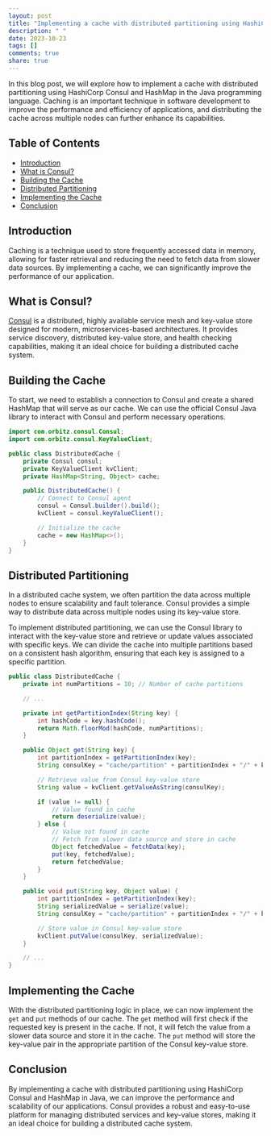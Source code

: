 ```yaml
---
layout: post
title: "Implementing a cache with distributed partitioning using HashiCorp Consul and HashMap in Java"
description: " "
date: 2023-10-23
tags: []
comments: true
share: true
---
```


In this blog post, we will explore how to implement a cache with distributed partitioning using HashiCorp Consul and HashMap in the Java programming language. Caching is an important technique in software development to improve the performance and efficiency of applications, and distributing the cache across multiple nodes can further enhance its capabilities.

## Table of Contents
- [Introduction](#introduction)
- [What is Consul?](#what-is-consul)
- [Building the Cache](#building-the-cache)
- [Distributed Partitioning](#distributed-partitioning)
- [Implementing the Cache](#implementing-the-cache)
- [Conclusion](#conclusion)

## Introduction

Caching is a technique used to store frequently accessed data in memory, allowing for faster retrieval and reducing the need to fetch data from slower data sources. By implementing a cache, we can significantly improve the performance of our application.

## What is Consul?

[Consul](https://www.consul.io/) is a distributed, highly available service mesh and key-value store designed for modern, microservices-based architectures. It provides service discovery, distributed key-value store, and health checking capabilities, making it an ideal choice for building a distributed cache system.

## Building the Cache

To start, we need to establish a connection to Consul and create a shared HashMap that will serve as our cache. We can use the official Consul Java library to interact with Consul and perform necessary operations.

```java
import com.orbitz.consul.Consul;
import com.orbitz.consul.KeyValueClient;

public class DistributedCache {
    private Consul consul;
    private KeyValueClient kvClient;
    private HashMap<String, Object> cache;

    public DistributedCache() {
        // Connect to Consul agent
        consul = Consul.builder().build();
        kvClient = consul.keyValueClient();

        // Initialize the cache
        cache = new HashMap<>();
    }
}
```

## Distributed Partitioning

In a distributed cache system, we often partition the data across multiple nodes to ensure scalability and fault tolerance. Consul provides a simple way to distribute data across multiple nodes using its key-value store.

To implement distributed partitioning, we can use the Consul library to interact with the key-value store and retrieve or update values associated with specific keys. We can divide the cache into multiple partitions based on a consistent hash algorithm, ensuring that each key is assigned to a specific partition.

```java
public class DistributedCache {
    private int numPartitions = 10; // Number of cache partitions

    // ...

    private int getPartitionIndex(String key) {
        int hashCode = key.hashCode();
        return Math.floorMod(hashCode, numPartitions);
    }

    public Object get(String key) {
        int partitionIndex = getPartitionIndex(key);
        String consulKey = "cache/partition" + partitionIndex + "/" + key;

        // Retrieve value from Consul key-value store
        String value = kvClient.getValueAsString(consulKey);

        if (value != null) {
            // Value found in cache
            return deserialize(value);
        } else {
            // Value not found in cache
            // Fetch from slower data source and store in cache
            Object fetchedValue = fetchData(key);
            put(key, fetchedValue);
            return fetchedValue;
        }
    }

    public void put(String key, Object value) {
        int partitionIndex = getPartitionIndex(key);
        String serializedValue = serialize(value);
        String consulKey = "cache/partition" + partitionIndex + "/" + key;

        // Store value in Consul key-value store
        kvClient.putValue(consulKey, serializedValue);
    }

    // ...
}
```

## Implementing the Cache

With the distributed partitioning logic in place, we can now implement the `get` and `put` methods of our cache. The `get` method will first check if the requested key is present in the cache. If not, it will fetch the value from a slower data source and store it in the cache. The `put` method will store the key-value pair in the appropriate partition of the Consul key-value store.

## Conclusion

By implementing a cache with distributed partitioning using HashiCorp Consul and HashMap in Java, we can improve the performance and scalability of our applications. Consul provides a robust and easy-to-use platform for managing distributed services and key-value stores, making it an ideal choice for building a distributed cache system.